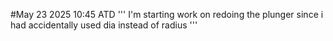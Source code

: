 #May 23 2025 10:45 ATD
'''
I'm starting work on redoing the plunger since i had accidentally used dia instead of radius
'''
